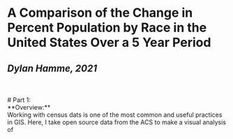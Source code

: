 # A Comparison of the Change in Percent Population by Race in the United States Over a 5 Year Period
## *Dylan Hamme, 2021*
<br>
<br>
# Part 1:
<br>
**Overview:**
<br>
Working with census dats is one of the most common and useful practices in GIS. Here, I take open source data from the ACS to make a visual analysis of 
